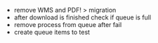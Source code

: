 - remove WMS and PDF! > migration
- after download is finished check if queue is full
- remove process from queue after fail
- create queue items to test
